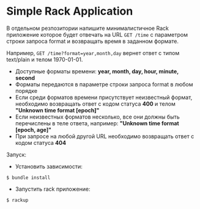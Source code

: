 # Simple Rack Application

В отдельном резпозитории напишите минималистичное Rack приложение которое будет отвечать на URL ```GET /time```
с параметром строки запроса format и возвращать время в заданном формате. 

Например, ```GET /time?format=year,month,day``` вернет ответ с типом text/plain и телом 1970-01-01.

- Доступные форматы времени: __year, month, day, hour, minute, second__
- Форматы передаются в параметре строки запроса format в любом порядке
- Если среди форматов времени присутствует неизвестный формат, необходимо возвращать ответ с кодом статуса __400__ и телом __"Unknown time format [epoch]"__
- Если неизвестных форматов несколько, все они должны быть перечислены в теле ответа, например: __"Unknown time format [epoch, age]"__
- При запросе на любой другой URL необходимо возвращать ответ с кодом статуса __404__

Запуск:

- Установить зависимости:
```shell script
$ bundle install
```
- Запустить rack приложение:
```shell script
$ rackup
```
